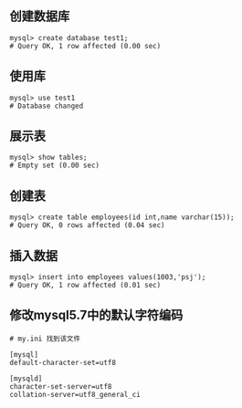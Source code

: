 ## 创建数据库
```
mysql> create database test1;
# Query OK, 1 row affected (0.00 sec)
```
## 使用库
```
mysql> use test1
# Database changed
```

## 展示表
```
mysql> show tables;
# Empty set (0.00 sec)
```

## 创建表
```
mysql> create table employees(id int,name varchar(15));
# Query OK, 0 rows affected (0.04 sec)
```

## 插入数据
```
mysql> insert into employees values(1003,'psj');
# Query OK, 1 row affected (0.01 sec)
```

## 修改mysql5.7中的默认字符编码
```
# my.ini 找到该文件

[mysql]
default-character-set=utf8

[mysqld]
character-set-server=utf8
collation-server=utf8_general_ci
```